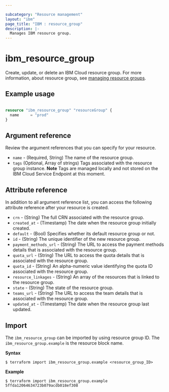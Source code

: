 ```yaml
---

subcategory: "Resource management"
layout: "ibm"
page_title: "IBM : resource_group"
description: |-
  Manages IBM resource group.
---
```


# ibm_resource_group
Create, update, or delete an IBM Cloud resource group. For more information, about resource group, see [managing resource groups](https://cloud.ibm.com/docs/account?topic=account-rgs).

## Example usage

```terraform

resource "ibm_resource_group" "resourceGroup" {
  name     = "prod"
}

```


## Argument reference
Review the argument references that you can specify for your resource. 

- `name` - (Required, String) The name of the resource group.
- `tags` (Optional, Array of strings) Tags associated with the resource group instance. **Note** Tags are managed locally and not stored on the IBM Cloud Service Endpoint at this moment.

## Attribute reference
In addition to all argument reference list, you can access the following attribute reference after your resource is created.

- `crn` - (String) The full CRN associated with the resource group.
- `created_at` - (Timestamp) The date when the resource group initially created.
- `default` - (Bool) Specifies whether its default resource group or not.
- `id` - (String) The unique identifier of the new resource group.
- `payment_methods_url` - (String) The URL to access the payment methods details that is associated with the resource group.
- `quota_url` - (String) The URL to access the quota details that is associated with the resource group.
- `quota_id` - (String) An alpha-numeric value identifying the quota ID associated with the resource group.
- `resource_linkages` - (String) An array of the resources that is linked to the resource group.
- `state` - (String) The state of the resource group.
- `teams_url` -  (String) The URL to access the team details that is associated with the resource group.
- `updated_at` - (Timestamp) The date when the resource group last updated.

## Import
The `ibm_resource_group` can be imported by using resource group ID. The `ibm_resource_group.example` is the resource block name.

**Syntax**

```
$ terraform import ibm_resource_group.example <resource_group_ID>
```

**Example**

```
$ terraform import ibm_resource_group.example 5ffda12064634723b079acdb018ef308
```

